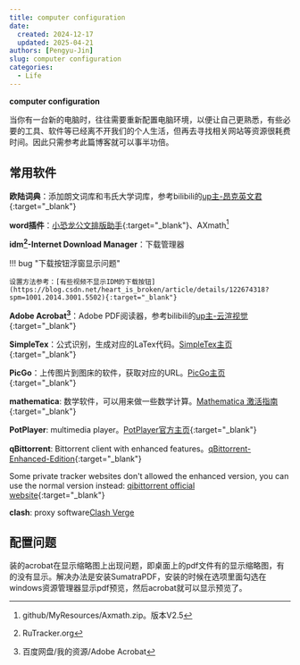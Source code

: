 ```yaml
---
title: computer configuration
date: 
  created: 2024-12-17
  updated: 2025-04-21
authors: [Pengyu-Jin]
slug: computer configuration
categories:
  - Life
---
```


**computer configuration**

当你有一台新的电脑时，往往需要重新配置电脑环境，以便让自己更熟悉，有些必要的工具、软件等已经离不开我们的个人生活，但再去寻找相关网站等资源很耗费时间。因此只需参考此篇博客就可以事半功倍。

<!-- more -->

## 常用软件
**欧陆词典**：添加朗文词库和韦氏大学词库，参考bilibili的[up主-昂克英文君](https://www.bilibili.com/video/BV1fK4y1E7mC?p=1&vd_source=a69c9948d8c31b427ccd421455913cab){:target="_blank"}

**word插件**：[小恐龙公文排版助手](https://xkonglong.com/){:target="_blank"}、AXmath[^1]

**idm[^2]-Internet Download Manager**：下载管理器

!!! bug "下载按钮浮窗显示问题"

    设置方法参考：[有些视频不显示IDM的下载按钮](https://blog.csdn.net/heart_is_broken/article/details/122674318?spm=1001.2014.3001.5502){:target="_blank"}

**Adobe Acrobat[^3]**：Adobe PDF阅读器，参考bilibili的[up主-云渲视觉](https://www.bilibili.com/video/BV1nB4y1o7Py/?spm_id_from=333.337.search-card.all.click&vd_source=a69c9948d8c31b427ccd421455913cab){:target="_blank"}

**SimpleTex**：公式识别，生成对应的LaTex代码。[SimpleTex主页](https://simpletex.cn/){:target="_blank"}

**PicGo**：上传图片到图床的软件，获取对应的URL。[PicGo主页](https://picgo.github.io/PicGo-Doc/){:target="_blank"}

**mathematica**: 数学软件，可以用来做一些数学计算。[Mathematica 激活指南](https://tiebamma.github.io/InstallTutorial/){:target="_blank"}




[^1]:github/MyResources/Axmath.zip。版本V2.5

[^2]:RuTracker.org

[^3]:百度网盘/我的资源/Adobe Acrobat

**PotPlayer**: multimedia player。[PotPlayer官方主页](https://potplayer.tv/){:target="_blank"}

**qBittorrent**: Bittorrent client with enhanced features。[qBittorrent-Enhanced-Edition](https://github.com/c0re100/qBittorrent-Enhanced-Edition){:target="_blank"}

Some private tracker websites don't allowed the enhanced version, you can use the normal version instead: [qibittorrent official website](https://www.qbittorrent.org/){:target="_blank"}

**clash**: proxy software[Clash Verge](https://www.clashverge.dev/)



## 配置问题

装的acrobat在显示缩略图上出现问题，即桌面上的pdf文件有的显示缩略图，有的没有显示。解决办法是安装SumatraPDF，安装的时候在选项里面勾选在windows资源管理器显示pdf预览，然后acrobat就可以显示预览了。

